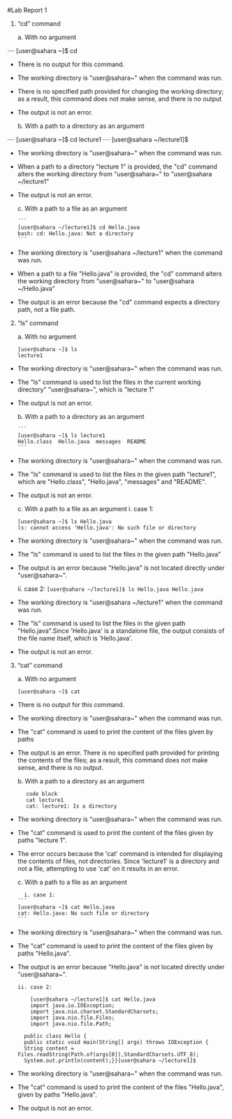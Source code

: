 #Lab Report 1

1. “cd” command
   
    a. With no argument

    
···· [user@sahara ~]$ cd
    
* There is no output for this command.
* The working directory is "user@sahara~" when the command was run. 
* There is no specified path provided for changing the working directory; as a result, this command does not make sense, and there is no output
* The output is not an error.

    b. With a path to a directory as an argument
   

····    [user@sahara ~]$ cd lecture1
····    [user@sahara ~/lecture1]$ 

* The working directory is "user@sahara~" when the command was run.  
* When a path to a directory "lecture 1" is provided, the "cd" command alters the working directory from "user@sahara~" to "user@sahara ~/lecture1"
* The output is not an error.
      
    c. With a path to a file as an argument

      ```
      [user@sahara ~/lecture1]$ cd Hello.java
      bash: cd: Hello.java: Not a directory
      ```
* The working directory is "user@sahara ~/lecture1" when the command was run.  
* When a path to a file "Hello.java" is provided, the "cd" command alters the working directory from "user@sahara~" to "user@sahara ~/Hello.java"
* The output is an error because the "cd" command expects a directory path, not a file path.

  
2. “ls” command

   a. With no argument
 
      ```
      [user@sahara ~]$ ls
      lecture1
      ```
* The working directory is "user@sahara~" when the command was run. 
* The "ls" command is used to list the files in the current working directory" "user@sahara~", which is "lecture 1"
* The output is not an error.

    b. With a path to a directory as an argument
  
      ```
      [user@sahara ~]$ ls lecture1
      Hello.class  Hello.java  messages  README
      ```
    
* The working directory is "user@sahara~" when the command was run. 
* The "ls" command is used to list the files in the given path "lecture1", which are "Hello.class", "Hello.java", "messages" and "README".
* The output is not an error.

    
    c. With a path to a file as an argument
      i. case 1:
      
  ```
  [user@sahara ~]$ ls Hello.java
  ls: cannot access 'Hello.java': No such file or directory
  ```

* The working directory is "user@sahara~" when the command was run. 
* The "ls" command is used to list the files in the given path "Hello.java" 
* The output is an error because "Hello.java"  is not located directly under "user@sahara~".
      
  ii. case 2:
      ```
     [user@sahara ~/lecture1]$ ls Hello.java
      Hello.java  
      ```
* The working directory is "user@sahara ~/lecture1" when the command was run. 
* The "ls" command is used to list the files in the given path "Hello.java".Since 'Hello.java' is a standalone file, the output consists of the file name itself, which is 'Hello.java'.
* The output is not an error.
  
3. “cat” command

    a. With no argument
     ```
     [user@sahara ~]$ cat
     ```
* There is no output for this command.
* The working directory is "user@sahara~" when the command was run. 
* The "cat" command is used to print the content of the files given by paths
* The output is an error. There is no specified path provided for printing the contents of the files; as a result, this command does not make sense, and there is no output.
      
    b. With a path to a directory as an argument
```
      code block
      cat lecture1
      cat: lecture1: Is a directory
```      
  
* The working directory is "user@sahara~" when the command was run. 
* The "cat" command is used to print the content of the files given by paths "lecture 1".
* The error occurs because the 'cat' command is intended for displaying the contents of files, not directories. Since 'lecture1' is a directory and not a file, attempting to use 'cat' on it results in an error.
    
    c. With a path to a file as an argument

        i. case 1:
      ```
      [user@sahara ~]$ cat Hello.java
      cat: Hello.java: No such file or directory
      ```
* The working directory is "user@sahara~" when the command was run. 
* The "cat" command is used to print the content of the files given by paths "Hello.java".
* The output is an error because "Hello.java" is not located directly under "user@sahara~". 
    
      ii. case 2:
  ```
      [user@sahara ~/lecture1]$ cat Hello.java
      import java.io.IOException;
      import java.nio.charset.StandardCharsets;
      import java.nio.file.Files;
      import java.nio.file.Path;

    public class Hello {
    public static void main(String[] args) throws IOException {
    String content = Files.readString(Path.of(args[0]),StandardCharsets.UTF_8);    
    System.out.println(content);}}[user@sahara ~/lecture1]$ 
  ``` 
* The working directory is "user@sahara~" when the command was run. 
* The "cat" command is used to print the content of the files 
"Hello.java", given by paths "Hello.java".
* The output is not an error. 
